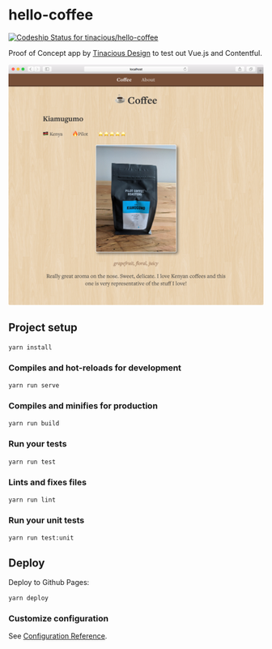 # hello-coffee

[![Codeship Status for tinacious/hello-coffee](https://app.codeship.com/projects/831e7690-2010-0137-0a2f-2e9e029c291e/status?branch=master)](https://app.codeship.com/projects/329360)

Proof of Concept app by [Tinacious Design](https://tinaciousdesign.com) to test out Vue.js and Contentful.

![](screenshot.png)


## Project setup
```
yarn install
```

### Compiles and hot-reloads for development
```
yarn run serve
```

### Compiles and minifies for production
```
yarn run build
```

### Run your tests
```
yarn run test
```

### Lints and fixes files
```
yarn run lint
```

### Run your unit tests
```
yarn run test:unit
```

## Deploy

Deploy to Github Pages:

```
yarn deploy
```

### Customize configuration
See [Configuration Reference](https://cli.vuejs.org/config/).
